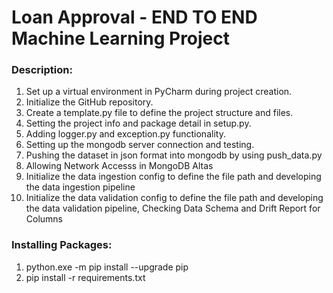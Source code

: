 # Loan Approval - END TO END Machine Learning Project
### Description:
1. Set up a virtual environment in PyCharm during project creation.
2. Initialize the GitHub repository.
3. Create a template.py file to define the project structure and files.
4. Setting the project info and package detail in setup.py.
5. Adding logger.py and exception.py functionality.
6. Setting up the mongodb server connection and testing.
7. Pushing the dataset in json format into mongodb by using push_data.py
8. Allowing Network Accesss in MongoDB Altas
9. Initialize the data ingestion config to define the file path and developing the data ingestion pipeline 
10. Initialize the data validation config to define the file path and developing the data validation pipeline, Checking Data Schema and Drift Report for Columns 
### Installing Packages:
1. python.exe -m pip install --upgrade pip
2. pip install -r requirements.txt